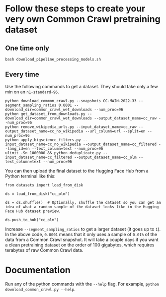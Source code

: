 # Follow these steps to create your very own Common Crawl pretraining dataset

## One time only
`bash download_pipeline_processing_models.sh`

## Every time

Use the following commands to get a dataset. They should take only a few min on an `n1-standard-96`.

```
python download_common_crawl.py --snapshots CC-MAIN-2022-33 --segment_sampling_ratios 0.0001 --download_dir=common_crawl_wet_downloads --num_proc=96
python get_dataset_from_downloads.py --download_dir=common_crawl_wet_downloads --output_dataset_name=cc_raw --num_proc=96
python remove_wikipedia_urls.py --input_dataset_name=cc_raw --output_dataset_name=cc_no_wikipedia --url_column=url --split=en --num_proc=96
python apply_bigscience_filters.py --input_dataset_name=cc_no_wikipedia --output_dataset_name=cc_filtered --lang_id=en --text_column=text --num_proc=96
ulimit -Sn 1000000 && python deduplicate.py --input_dataset_name=cc_filtered --output_dataset_name=cc_olm --text_column=text --num_proc=96
```

You can then upload the final dataset to the Hugging Face Hub from a Python terminal like this:

```
from datasets import load_from_disk

ds = load_from_disk("cc_olm")

ds = ds.shuffle()  # Optionally, shuffle the dataset so you can get an idea of what a random sample of the dataset looks like in the Hugging Face Hub dataset preview.

ds.push_to_hub("cc_olm")
```

Increase `--segment_sampling_ratios` to get a larger dataset (it goes up to `1`). In the above code, `0.0001` means that it only uses a sample of `0.01%` of the data from a Common Crawl snapshot. It will take a couple days if you want a clean pretraining dataset on the order of 100 gigabytes, which requires terabytes of raw Common Crawl data.

# Documentation

Run any of the python commands with the `--help` flag. For example, `python download_common_crawl.py --help`.
